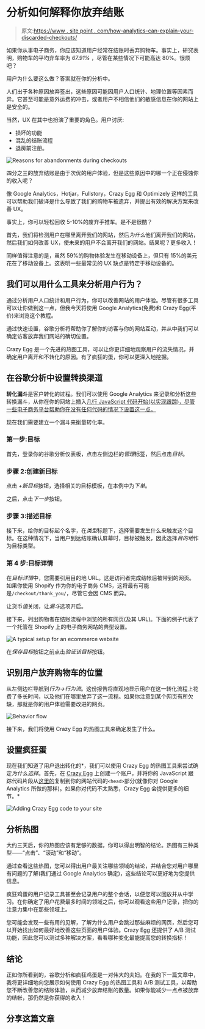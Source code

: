 # 分析如何解释你放弃结账

> 原文:[https://www . site point . com/how-analytics-can-explain-your-discarded-checkouts/](https://www.sitepoint.com/how-analytics-can-explain-your-abandoned-checkouts/)

如果你从事电子商务，你应该知道用户经常在结账时丢弃购物车。事实上，研究表明，购物车的平均弃车率为 *67.91%* ，尽管在某些情况下可能高达 80%。很烦吧？

用户为什么要这么做？答案就在你的分析中。

人们出于各种原因放弃签出，这些原因可能因用户人口统计、地理位置等因素而异。它甚至可能是意外运费的冲击，或者用户不相信他们的敏感信息在你的网站上是安全的。

当然，UX 在其中也扮演了重要的角色。用户讨厌:

*   损坏的功能
*   混乱的结账流程
*   退房前注册。

![Reasons for abandonments during checkouts](../Images/5f77ec63ae3d8b0318b6a65ebf260dcb.png)

四分之三的放弃结账是由于次优的用户体验，但是这些原因中的哪一个正在侵蚀你的收入呢？

像 Google Analytics，Hotjar，Fullstory，Crazy Egg 和 Optimizely 这样的工具可以帮助我们破译是什么导致了我们的购物车被遗弃，并提出有效的解决方案来改善 UX。

事实上，你可以轻松回收 5-10%的废弃手推车。是不是很酷？

首先，我们将检测用户在哪里离开我们的网站，然后*为什么*他们离开我们的网站，然后我们如何改善 UX，使未来的用户不会离开我们的网站。结果呢？更多收入！

同样值得注意的是，虽然 59%的购物体验发生在移动设备上，但只有 15%的美元花在了移动设备上。这表明一些最常见的 UX 缺点是特定于移动设备的。

## 我们可以用什么工具来分析用户行为？

通过分析用户人口统计和用户行为，你可以改善网站的用户体验。尽管有很多工具可以让你做到这一点，但我今天将使用 Google Analytics(免费)和 Crazy Egg(平价)来浏览这个教程。

通过快速设置，谷歌分析将帮助你了解你的访客与你的网站互动，并从中我们可以确定访客放弃我们网站的确切位置。

Crazy Egg 是一个先进的热图工具，可以让你更详细地观察用户的流失情况，并确定用户离开和不转化的原因。有了疯狂的蛋，你可以更深入地挖掘。

## 在谷歌分析中设置转换渠道

**转化漏斗**是客户转化的过程。我们可以使用 Google Analytics 来记录和分析这些转换漏斗，从你在你的网站上插入[几行 JavaScript 代码开始(以实现跟踪)，尽管一些电子商务平台帮助你在没有任何代码的情况下设置这一点。](https://support.google.com/analytics/answer/1008080?hl=en)

现在我们需要建立一个漏斗来衡量转化率。

### 第一步:目标

首先，登录你的谷歌分析仪表板，点击左侧边栏的*管理*标签，然后点击*目标*。

### 步骤 2:创建新目标

点击 *+新目标*按钮，选择相关的目标模板，在本例中为*下单*。

之后，点击*下一步*按钮。

### 步骤 3:描述目标

接下来，给你的目标起个名字，在*类型*标题下，选择需要发生什么来触发这个目标。在这种情况下，当用户到达结账确认屏幕时，目标被触发，因此选择*目的地*作为目标类型。

### 第 4 步:目标详情

在*目标详情*中，您需要引用目的地 URL。这是访问者完成结帐后被带到的网页。如果你使用 Shopify 作为你的电子商务 CMS，这将最有可能是`/checkout/thank_you/`，尽管它会因 CMS 而异。

让货币*值*关闭，让*漏斗*选项开启。

接下来，列出购物者在结账流程中浏览的所有网页(及其 URL)。下面的例子代表了一个托管在 Shopify 上的电子商务网站的典型设置。

![A typical setup for an ecommerce website](../Images/f765f0c4ef92f335b5a024d250affa9a.png)

在*保存目标*按钮之前点击*验证该目标*按钮。

## 识别用户放弃购物车的位置

从左侧边栏导航到*行为→行为流*。这份报告将直观地显示用户在这一转化流程上花费了多长时间，以及他们在哪里放弃了这一流程。如果你注意到某个网页有所欠缺，那就是你的用户体验需要改进的网页。

![Behavior flow](../Images/9f91623e737fce83220ae310e1bbdcec.png)

接下来，我们将使用 Crazy Egg 的热图工具来确定发生了什么。

## 设置疯狂蛋

现在我们知道了用户退出转化的*，我们可以使用 Crazy Egg 的热图工具来尝试确定*为什么选择*。首先，在 [Crazy Egg](https://www.crazyegg.com/) 上创建一个账户，并将你的 JavaScript 跟踪代码片段从[这里的](https://app.crazyegg.com/v2/install/manually/)复制到你的网站代码的`<head>`部分(就像你对 Google Analytics 所做的那样)。如果你对代码不太熟悉，Crazy Egg 会提供更多的细节。*

![Adding Crazy Egg code to your site](../Images/6a743cc079e3075b3f6d30e9f8383a63.png)

## 分析热图

大约三天后，你的热图应该有足够的数据，你可以得出明智的结论。热图有三种类型——“点击”、“滚动”和“移动”。

通过查看这些热图，您可以得出用户最关注哪些领域的结论，并结合您对用户哪里有问题的了解(我们通过 Google Analytics 确定)，这些结论可以更好地为您提供信息。

疯狂鸡蛋的用户记录工具甚至会记录用户的整个会话，以便您可以回放并从中学习。在你确定了用户花费最多时间的领域之后，你可以观看这些用户记录，把你的注意力集中在那些领域上。

您可能会发现一些有用的见解，了解为什么用户会跳过那些麻烦的网页，然后您可以开始找出如何最好地改善这些页面的用户体验。Crazy Egg 还提供了 A/B 测试功能，因此您可以测试多种解决方案，看看哪种变化最能提高您的转换指标！

## 结论

正如你所看到的，谷歌分析和疯狂鸡蛋是一对伟大的夫妇。在我的下一篇文章中，我将更详细地向您展示如何使用 Crazy Egg 的热图工具和 A/B 测试工具，以帮助您不断改善您的结账体验，从而减少放弃结账的数量。如果你能减少一点点被放弃的结帐，那仍然是你获得的收入！

## 分享这篇文章